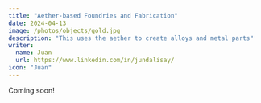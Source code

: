 ```yaml
---
title: "Aether-based Foundries and Fabrication"
date: 2024-04-13
image: /photos/objects/gold.jpg
description: "This uses the aether to create alloys and metal parts"
writer:
  name: Juan
  url: https://www.linkedin.com/in/jundalisay/
icon: "Juan"
---
```



Coming soon!
